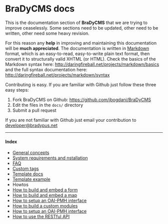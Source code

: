 # BraDyCMS docs


This is the documentation section of **BraDyCMS** that we are trying to improve ceaselessly.
Some sections need to be updated, other need to be written, other need some heavy revision.

For this reason any **help** in improving and maintaining this documentation will be **much appreciated**.
The documentation is written in [Markdown](http://daringfireball.net/projects/markdown/) format, which is 
an easy-to-read, easy-to-write plain text format, then convert it to structurally valid XHTML (or HTML).
Check the basics of the Markdown syntax here: http://daringfireball.net/projects/markdown/basics and
the full syntax documentation here: http://daringfireball.net/projects/markdown/syntax

Contributing is easy. If you are familiar with Github just follow these three easy steps:
1. Fork BraDyCMS on Github: https://github.com/jbogdani/BraDyCMS
2. Edit the files in the `docs/` directory
3. Submit a pull request

If you are not familiar with Github just email your contribution to [developer@bradypus.net](mailto:developer@bradypus.net)

---

#### Index
- [General concepts](#docs/read/general)
- [System requirements and nstallation](#docs/read/install)
- [FAQ](#docs/read/faq)
- [Custom tags](#docs/read/customtags)
- [Template docs](#docs/read/template)
- [Template example](#docs/read/tmpl_example)
- Howtos
 - [How to build and embed a form](#docs/read/userform)
 - [How to build and embed a map](#docs/read/usermap)
 - [How to setup an OAI-PMH interface](#docs/read/oai)
 - [How to build a custom modules](#docs/read/usermodule)
 - [How to setup an OAI-PMH interface](#docs/read/oai)
 - [How to use the RESTful API](#docs/read/api)